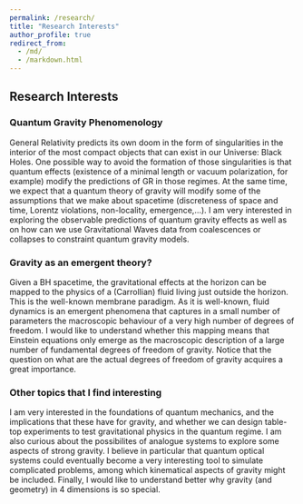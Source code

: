```yaml
---
permalink: /research/
title: "Research Interests"
author_profile: true
redirect_from: 
  - /md/
  - /markdown.html
---
```


## Research Interests

### Quantum Gravity Phenomenology

General Relativity predicts its own doom in the form of singularities in the interior of the most compact objects that can exist in our Universe: Black Holes. One possible way to avoid the formation of those singularities is that quantum effects (existence of a minimal length or vacuum polarization, for example) modify the predictions of GR in those regimes. At the same time, we expect that a quantum theory of gravity will modify some of the assumptions that we make about spacetime (discreteness of space and time, Lorentz violations, non-locality, emergence,...). I am very interested in exploring the observable predictions of quantum gravity effects as well as on how can we use Gravitational Waves data from coalescences or collapses to constraint quantum gravity models. 

### Gravity as an emergent theory?

Given a BH spacetime, the gravitational effects at the horizon can be mapped to the physics of a (Carrollian) fluid living just outside the horizon. This is the well-known membrane paradigm. As it is well-known, fluid dynamics is an emergent phenomena that captures in a small number of parameters the macroscopic behaviour of a very high number of degrees of freedom. I would like to understand whether this mapping means that Einstein equations only emerge as the macroscopic description of a large number of fundamental degrees of freedom of gravity. Notice that the question on what are the actual degrees of freedom of gravity acquires a great importance. 

### Other topics that I find interesting

I am very interested in the foundations of quantum mechanics, and the implications that these have for gravity, and whether we can design table-top experiments to test gravitational physics in the quantum regime. I am also curious about the possibilites of analogue systems to explore some aspects of strong gravity. I believe in particular that quantum optical systems could eventually become a very interesting tool to simulate complicated problems, among which kinematical aspects of gravity might be included. Finally, I would like to understand better why gravity (and geometry) in 4 dimensions is so special. 


